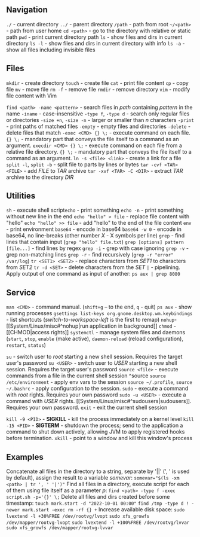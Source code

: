 ## Navigation
`./` - current directory
`../` - parent directory
`/path` - path from root
`~/<path>` - path from user home
`cd <path>` - go to the directory with relative or static path
`pwd` - print current directory path
`ls` - show files and dirs in current directory
`ls -l` - show files and dirs in current directory with info
`ls -a` - show all files including invisible files
## Files
`mkdir` - create directory
`touch` - create file
`cat` - print file content
`cp` - copy file
`mv` - move file
`rm -f` - remove file
`rmdir` - remove directory
`vim` - modify file content with Vim

`find <path> -name <pattern>` - search files in *path* containing *pattern* in the name
	`-iname` - case-insensitive
	`-type f`, `-type d` - search only regular files or directories
	`-size +n`, `-size -n` - larger or smaller than *n* characters
	`-print` - print paths of matched files
	`-empty` - empty files and directories
	`-delete` - delete files that match
	`-exec <CMD> {} \;` - execute command on each file. `{} \;` - mandatory part that conveys the file itself to a command as an argument.
	`execdir <CMD> {} \;` - execute command on each file from a relative file directory. `{} \;` - mandatory part that conveys the file itself to a command as an argument.
`ln -s <file> <link>` - create a link for a file
`split -l`, `split -b` - split file to parts by lines or bytes
`tar -cvf <TAR> <FILE>` - add *FILE* to *TAR* archive
`tar -xvf <TAR> -C <DIR>` - extract *TAR* archive to the directory *DIR*
## Utilities
`sh` - execute shell script`echo` - print something
`echo -n` - print something without new line in the end
`echo "hello" > file` - replace file content with "hello"
`echo "hello" >> file` - add "hello" to the end of the file content
`env` - print environment
`base64` - encode in base64
`base64 -w 0` - encode in base64, no line-breaks (other number *X* - X symbols per line)
`grep` - find lines that contain input (`grep "hello" file.txt`)
`grep [options] pattern [file...]` - find lines by regex
`grep -i` - grep with case ignoring
`grep -v` - grep non-matching lines
`grep -r` - find recursively (`grep -r "error" /var/log`)
`tr <SET1> <SET2>` - replace characters from *SET1* to characters from *SET2*
`tr -d <SET>` - delete characters from the *SET*
`|` - pipelining. Apply output of one command as input of another: `ps aux | grep 8080`

## Service
`man <CMD>` - command manual. (`shift+g` – to the end, `q` - quit)
`ps aux` - show running processes
`gsettings list-keys org.gnome.desktop.wm.keybindings` - list shortcuts (*switch-to-workspace-left* is the first to remap)
`nohup`- [[System/Linux/misc#^nohup|run application in background]]
`chmod` - [[CHMOD|access rights]]
`systemctl` - manage system files and daemons (`start`, `stop`, `enable` (make active), `daemon-reload` (reload configuration), `restart`, `status`)

`su` - switch user to *root* starting a new shell session. Requires the target user's password
`su <USER>` - switch user to *USER* starting a new shell session. Requires the target user's password
`source <file>` - execute commands from a file in the current shell session ^source
`source /etc/environment` - apply env vars to the session
`source ~/.profile`, `source ~/.bashrc` - apply configuration to the session.
`sudo` - execute a command with *root* rights. Requires your own password
`sudo -u <USER>` - execute a command with *USER* rights. [[System/Linux/misc#^sudousers|sudousers]]. Requires your own password.
`exit` - exit the current shell session

`kill -9 <PID>` - **SIGKILL** - kill the process immediately on a kernel level
`kill -15 <PID>` - **SIGTERM** - shutdown the process; send to the application a command to shut down actively, allowing JVM to apply registered hooks before termination.
`xkill` - point to a window and kill this window's process
## Examples
Concatenate all files in the directory to a string, separate by '||' (', ' is used by default), assign the result to a variable *somevar*:
`somevar="$(ls -xm <path> | tr ', ' '|')"`
Find all files in a directory, execute script for each of them using file itself as a parameter *p*:
`find <path> -type f -exec script.sh -p='{}' \;`
Delete all files and dirs created before some timestamp:
`touch mark.start -d "2022-10-01 00:00"`
`find /tmp -type d ! -newer mark.start -exec rm -rf {} +`
Increase available disk space:
`sudo lvextend -l +30%FREE /dev/rootvg/lvopt`
`sudo xfs_growfs /dev/mapper/rootvg-lvopt`
`sudo lvextend -l +100%FREE /dev/rootvg/lvvar`
`sudo xfs_growfs /dev/mapper/rootvg-lvvar`
